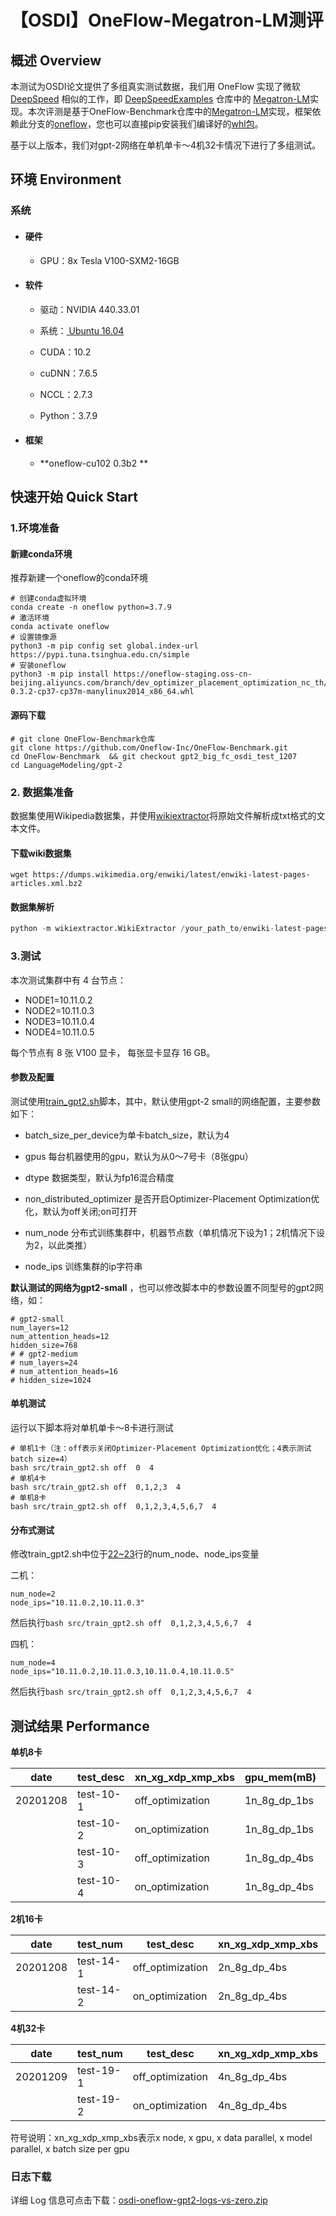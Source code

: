 # 【OSDI】OneFlow-Megatron-LM测评

## 概述 Overview

本测试为OSDI论文提供了多组真实测试数据，我们用 OneFlow 实现了微软 [DeepSpeed](https://github.com/microsoft/DeepSpeed) 相似的工作，即 [DeepSpeedExamples](https://github.com/microsoft/DeepSpeedExamples/tree/a79272cc8b8f0c5b66c803e581a1355341eacb77) 仓库中的 [Megatron-LM](https://github.com/microsoft/DeepSpeedExamples/tree/a79272cc8b8f0c5b66c803e581a1355341eacb77/Megatron-LM)实现。本次评测是基于OneFlow-Benchmark仓库中的[Megatron-LM](https://github.com/Oneflow-Inc/OneFlow-Benchmark/tree/gpt2_big_fc_osdi_test_1207)实现，框架依赖此分支的[oneflow](https://github.com/Oneflow-Inc/oneflow/tree/dev_optimizer_placement_optimization_nc_th)，您也可以直接pip安装我们编译好的[whl包](https://staging.oneflow.info/branch/dev_optimizer_placement_optimization_nc_th)。

基于以上版本，我们对gpt-2网络在单机单卡～4机32卡情况下进行了多组测试。



## 环境 Environment

### 系统

- #### 硬件

  - GPU：8x Tesla V100-SXM2-16GB

- #### 软件

  - 驱动：NVIDIA 440.33.01
  
  - 系统：[ Ubuntu 16.04](http://releases.ubuntu.com/16.04/)
  
  - CUDA：10.2
  
  - cuDNN：7.6.5
  
  - NCCL：2.7.3
  
  - Python：3.7.9
  
- #### 框架
  
  - **oneflow-cu102      0.3b2 ** 



## 快速开始 Quick Start

### 1.环境准备

#### 新建conda环境

推荐新建一个oneflow的conda环境

```shell
# 创建conda虚拟环境
conda create -n oneflow python=3.7.9
# 激活环境
conda activate oneflow
# 设置镜像源
python3 -m pip config set global.index-url https://pypi.tuna.tsinghua.edu.cn/simple
# 安装oneflow
python3 -m pip install https://oneflow-staging.oss-cn-beijing.aliyuncs.com/branch/dev_optimizer_placement_optimization_nc_th/930a8dc1eed2d6c11ac7fb6ceff15a2f8f312810/oneflow_cu102-0.3.2-cp37-cp37m-manylinux2014_x86_64.whl
```

#### 源码下载

```shell
# git clone OneFlow-Benchmark仓库
git clone https://github.com/Oneflow-Inc/OneFlow-Benchmark.git
cd OneFlow-Benchmark  && git checkout gpt2_big_fc_osdi_test_1207
cd LanguageModeling/gpt-2
```



### 2. 数据集准备

数据集使用Wikipedia数据集，并使用[wikiextractor](https://github.com/attardi/wikiextractor)将原始文件解析成txt格式的文本文件。

#### 下载wiki数据集

```
wget https://dumps.wikimedia.org/enwiki/latest/enwiki-latest-pages-articles.xml.bz2
```
#### 数据集解析
```python
python -m wikiextractor.WikiExtractor /your_path_to/enwiki-latest-pages-articles.xml.bz2  --json --no_templates -o /datasets/wiki/enwiki --processes 48
```

### 3.测试

本次测试集群中有 4 台节点：

- NODE1=10.11.0.2
- NODE2=10.11.0.3
- NODE3=10.11.0.4
- NODE4=10.11.0.5

每个节点有 8 张 V100 显卡， 每张显卡显存 16 GB。



#### 参数及配置

测试使用[train_gpt2.sh](https://github.com/Oneflow-Inc/OneFlow-Benchmark/blob/gpt2_big_fc_osdi_test_1207/LanguageModeling/gpt-2/src/train_gpt2.sh)脚本，其中，默认使用gpt-2 small的网络配置，主要参数如下：

- batch_size_per_device为单卡batch_size，默认为4

- gpus 每台机器使用的gpu，默认为从0～7号卡（8张gpu）

- dtype 数据类型，默认为fp16混合精度

- non_distributed_optimizer 是否开启Optimizer-Placement Optimization优化，默认为off关闭;on可打开

- num_node 分布式训练集群中，机器节点数（单机情况下设为1；2机情况下设为2，以此类推）

- node_ips 训练集群的ip字符串


**默认测试的网络为gpt2-small** ，也可以修改脚本中的参数设置不同型号的gpt2网络，如：

```shell
# gpt2-small
num_layers=12
num_attention_heads=12
hidden_size=768
# # gpt2-medium
# num_layers=24
# num_attention_heads=16
# hidden_size=1024
```

#### 单机测试

运行以下脚本将对单机单卡～8卡进行测试

```shell
# 单机1卡（注：off表示关闭Optimizer-Placement Optimization优化；4表示测试batch size=4）
bash src/train_gpt2.sh off  0  4
# 单机4卡
bash src/train_gpt2.sh off  0,1,2,3  4
# 单机8卡
bash src/train_gpt2.sh off  0,1,2,3,4,5,6,7  4
```

#### 分布式测试

修改train_gpt2.sh中位于[22~23](https://github.com/Oneflow-Inc/OneFlow-Benchmark/blob/gpt2_big_fc_osdi_test_1207/LanguageModeling/gpt-2/src/train_gpt2.sh#L22)行的num_node、node_ips变量

二机：

```shell
num_node=2
node_ips="10.11.0.2,10.11.0.3"
```

然后执行`bash src/train_gpt2.sh off  0,1,2,3,4,5,6,7  4`

四机：

```shell
num_node=4
node_ips="10.11.0.2,10.11.0.3,10.11.0.4,10.11.0.5"
```

然后执行`bash src/train_gpt2.sh off  0,1,2,3,4,5,6,7  4`



## 测试结果 Performance

**单机8卡**

| date     | test_desc | xn_xg_xdp_xmp_xbs | gpu_mem(mB)  | gpu_util(%)        | throuthput(sample/sec) |            |
| -------- | --------- | ----------------- | ------------ | ------------------ | ---------------------- | ---------- |
| 20201208 | test-10-1 | off_optimization  | 1n_8g_dp_1bs | 5603               | 73                     | 104        |
|          | test-10-2 | on_optimization   | 1n_8g_dp_1bs | 3849(-1754,↓31.3%) | 43                     | 89(↓14.4%) |
|          | test-10-3 | off_optimization  | 1n_8g_dp_4bs | 11301              | 95                     | 239        |
|          | test-10-4 | on_optimization   | 1n_8g_dp_4bs | 9547(-1754,↓15.5%) | 88                     | 235(↓1.7%) |

**2机16卡**

| date     | test_num  | test_desc        | xn_xg_xdp_xmp_xbs | gpu_mem(mB)        | gpu_util(%) | throuthput(sample/sec) |
| -------- | --------- | ---------------- | ----------------- | ------------------ | ----------- | ---------------------- |
| 20201208 | test-14-1 | off_optimization | 2n_8g_dp_4bs      | 11087              | 96          | 412                    |
|          | test-14-2 | on_optimization  | 2n_8g_dp_4bs      | 9160(-1927,11.4↓%) | 92          | 395(4.1↓%)             |

**4机32卡**

| date     | test_num  | test_desc        | xn_xg_xdp_xmp_xbs | gpu_mem(mB)        | gpu_util(%) | throuthput(sample/sec) |
| -------- | --------- | ---------------- | ----------------- | ------------------ | ----------- | ---------------------- |
| 20201209 | test-19-1 | off_optimization | 4n_8g_dp_4bs      | 11089              | 95          | 717                    |
|          | test-19-2 | on_optimization  | 4n_8g_dp_4bs      | 9082(-2727,↓23.1%) | 92          | 742(↑3.4%)             |

符号说明：xn_xg_xdp_xmp_xbs表示x node, x gpu, x data parallel, x model parallel, x batch size per gpu



### 日志下载

详细 Log 信息可点击下载：[osdi-oneflow-gpt2-logs-vs-zero.zip](https://oneflow-public.oss-cn-beijing.aliyuncs.com/DLPerf/logs/OneFlow/Megatron-LM/osdi-oneflow-gpt2-logs-vs-zero.zip)


